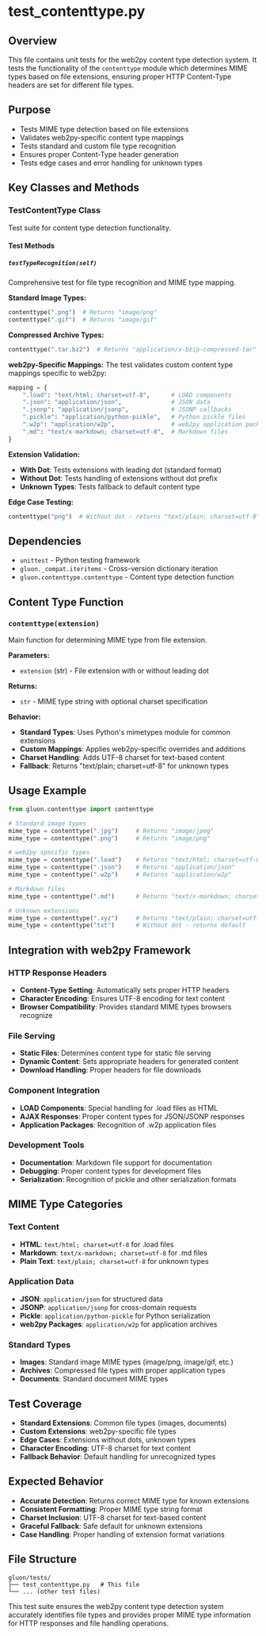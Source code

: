 # test_contenttype.py

## Overview
This file contains unit tests for the web2py content type detection system. It tests the functionality of the `contenttype` module which determines MIME types based on file extensions, ensuring proper HTTP Content-Type headers are set for different file types.

## Purpose
- Tests MIME type detection based on file extensions
- Validates web2py-specific content type mappings
- Tests standard and custom file type recognition
- Ensures proper Content-Type header generation
- Tests edge cases and error handling for unknown types

## Key Classes and Methods

### TestContentType Class
Test suite for content type detection functionality.

#### Test Methods

##### `testTypeRecognition(self)`
Comprehensive test for file type recognition and MIME type mapping.

**Standard Image Types:**
```python
contenttype(".png")  # Returns "image/png"
contenttype(".gif")  # Returns "image/gif"
```

**Compressed Archive Types:**
```python
contenttype(".tar.bz2")  # Returns "application/x-bzip-compressed-tar"
```

**web2py-Specific Mappings:**
The test validates custom content type mappings specific to web2py:

```python
mapping = {
    ".load": "text/html; charset=utf-8",      # LOAD components
    ".json": "application/json",              # JSON data
    ".jsonp": "application/jsonp",            # JSONP callbacks
    ".pickle": "application/python-pickle",   # Python pickle files
    ".w2p": "application/w2p",                # web2py application packages
    ".md": "text/x-markdown; charset=utf-8",  # Markdown files
}
```

**Extension Validation:**
- **With Dot**: Tests extensions with leading dot (standard format)
- **Without Dot**: Tests handling of extensions without dot prefix
- **Unknown Types**: Tests fallback to default content type

**Edge Case Testing:**
```python
contenttype("png")  # Without dot - returns "text/plain; charset=utf-8"
```

## Dependencies
- `unittest` - Python testing framework
- `gluon._compat.iteritems` - Cross-version dictionary iteration
- `gluon.contenttype.contenttype` - Content type detection function

## Content Type Function

### `contenttype(extension)`
Main function for determining MIME type from file extension.

**Parameters:**
- `extension` (str) - File extension with or without leading dot

**Returns:**
- `str` - MIME type string with optional charset specification

**Behavior:**
- **Standard Types**: Uses Python's mimetypes module for common extensions
- **Custom Mappings**: Applies web2py-specific overrides and additions
- **Charset Handling**: Adds UTF-8 charset for text-based content
- **Fallback**: Returns "text/plain; charset=utf-8" for unknown types

## Usage Example
```python
from gluon.contenttype import contenttype

# Standard image types
mime_type = contenttype(".jpg")     # Returns "image/jpeg"
mime_type = contenttype(".png")     # Returns "image/png"

# web2py specific types
mime_type = contenttype(".load")    # Returns "text/html; charset=utf-8"
mime_type = contenttype(".json")    # Returns "application/json"
mime_type = contenttype(".w2p")     # Returns "application/w2p"

# Markdown files
mime_type = contenttype(".md")      # Returns "text/x-markdown; charset=utf-8"

# Unknown extensions
mime_type = contenttype(".xyz")     # Returns "text/plain; charset=utf-8"
mime_type = contenttype("txt")      # Without dot - returns default
```

## Integration with web2py Framework

### HTTP Response Headers
- **Content-Type Setting**: Automatically sets proper HTTP headers
- **Character Encoding**: Ensures UTF-8 encoding for text content
- **Browser Compatibility**: Provides standard MIME types browsers recognize

### File Serving
- **Static Files**: Determines content type for static file serving
- **Dynamic Content**: Sets appropriate headers for generated content
- **Download Handling**: Proper headers for file downloads

### Component Integration
- **LOAD Components**: Special handling for .load files as HTML
- **AJAX Responses**: Proper content types for JSON/JSONP responses
- **Application Packages**: Recognition of .w2p application files

### Development Tools
- **Documentation**: Markdown file support for documentation
- **Debugging**: Proper content types for development files
- **Serialization**: Recognition of pickle and other serialization formats

## MIME Type Categories

### Text Content
- **HTML**: `text/html; charset=utf-8` for .load files
- **Markdown**: `text/x-markdown; charset=utf-8` for .md files
- **Plain Text**: `text/plain; charset=utf-8` for unknown types

### Application Data
- **JSON**: `application/json` for structured data
- **JSONP**: `application/jsonp` for cross-domain requests
- **Pickle**: `application/python-pickle` for Python serialization
- **web2py Packages**: `application/w2p` for application archives

### Standard Types
- **Images**: Standard image MIME types (image/png, image/gif, etc.)
- **Archives**: Compressed file types with proper application types
- **Documents**: Standard document MIME types

## Test Coverage
- **Standard Extensions**: Common file types (images, documents)
- **Custom Extensions**: web2py-specific file types
- **Edge Cases**: Extensions without dots, unknown types
- **Character Encoding**: UTF-8 charset for text content
- **Fallback Behavior**: Default handling for unrecognized types

## Expected Behavior
- **Accurate Detection**: Returns correct MIME type for known extensions
- **Consistent Formatting**: Proper MIME type string format
- **Charset Inclusion**: UTF-8 charset for text-based content
- **Graceful Fallback**: Safe default for unknown extensions
- **Case Handling**: Proper handling of extension format variations

## File Structure
```
gluon/tests/
├── test_contenttype.py   # This file
└── ... (other test files)
```

This test suite ensures the web2py content type detection system accurately identifies file types and provides proper MIME type information for HTTP responses and file handling operations.
